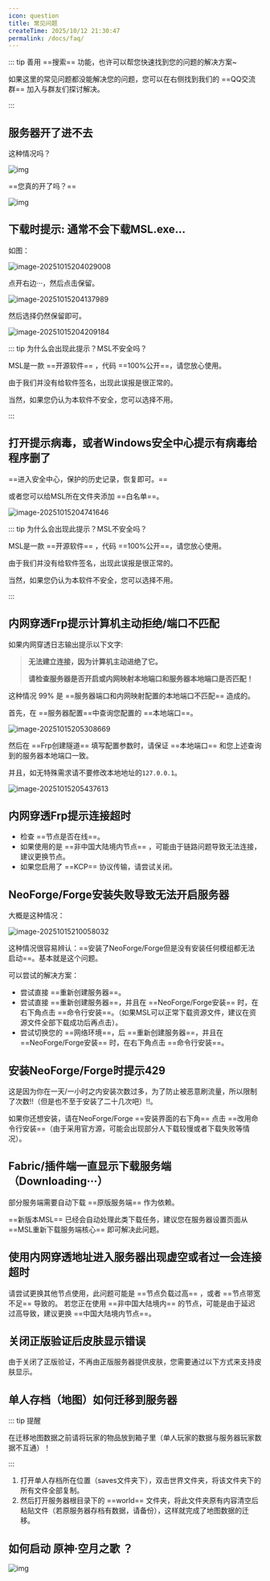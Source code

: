```yaml
---
icon: question
title: 常见问题
createTime: 2025/10/12 21:30:47
permalink: /docs/faq/
---
```


::: tip
善用 ==搜索== 功能，也许可以帮您快速找到您的问题的解决方案~

如果这里的常见问题都没能解决您的问题，您可以在右侧找到我们的 ==QQ交流群== 加入与群友们探讨解决。

:::

## 服务器开了进不去

这种情况吗？

![img](./assets/43785c1134d8363f777583c9ec6a08e4-1760531783552-1.png)

==您真的开了吗？==

![img](./assets/9168738a16e119c575ce20e69fd1da1e-1760531794048-4.png)

## 下载时提示: 通常不会下载MSL.exe...

如图：

![image-20251015204029008](./assets/image-20251015204029008.png)

点开右边···，然后点击保留。

![image-20251015204137989](./assets/image-20251015204137989.png)

然后选择仍然保留即可。

![image-20251015204209184](./assets/image-20251015204209184.png)

::: tip 为什么会出现此提示？MSL不安全吗？

MSL是一款 ==开源软件== ，代码 ==100%公开==，请您放心使用。

由于我们并没有给软件签名，出现此误报是很正常的。

当然，如果您仍认为本软件不安全，您可以选择不用。

:::

## 打开提示病毒，或者Windows安全中心提示有病毒给程序删了

==进入安全中心，保护的历史记录，恢复即可。==

或者您可以给MSL所在文件夹添加 ==白名单==。

![image-20251015204741646](./assets/image-20251015204741646.png)

::: tip 为什么会出现此提示？MSL不安全吗？

MSL是一款 ==开源软件== ，代码 ==100%公开==，请您放心使用。

由于我们并没有给软件签名，出现此误报是很正常的。

当然，如果您仍认为本软件不安全，您可以选择不用。

:::

## 内网穿透Frp提示计算机主动拒绝/端口不匹配
如果内网穿透日志输出提示以下文字:

> **无法建立连接，因为计算机主动进绝了它。**
>
> **请检查服务器是否开启或内网映射本地端口和服务器本地端口是否匹配！**

这种情况 99% 是 ==服务器端口和内网映射配置的本地端口不匹配== 造成的。

首先，在 ==服务器配置==中查询您配置的 ==本地端口==。

![image-20251015205308669](./assets/image-20251015205308669.png)

然后在 ==Frp创建隧道== 填写配置参数时，请保证 ==本地端口== 和您上述查询到的服务器本地端口一致。

并且，如无特殊需求请不要修改本地地址的`127.0.0.1`。

![image-20251015205437613](./assets/image-20251015205437613.png)

## 内网穿透Frp提示连接超时

- 检查 ==节点是否在线==。
- 如果使用的是 ==非中国大陆境内节点== ，可能由于链路问题导致无法连接，建议更换节点。
- 如果您启用了 ==KCP== 协议传输，请尝试关闭。

## NeoForge/Forge安装失败导致无法开启服务器

大概是这种情况：

![image-20251015210058032](./assets/image-20251015210058032.png)

这种情况很容易辨认：==安装了NeoForge/Forge但是没有安装任何模组都无法启动==。基本就是这个问题。

可以尝试的解决方案：

<Card>

- 尝试直接 ==重新创建服务器==。
- 尝试直接 ==重新创建服务器==，并且在 ==NeoForge/Forge安装== 时，在右下角点击 ==命令行安装==。（如果MSL可以正常下载资源文件，建议在资源文件全部下载成功后再点击）。
- 尝试切换您的 ==网络环境==，后 ==重新创建服务器==，并且在 ==NeoForge/Forge安装== 时，在右下角点击 ==命令行安装==。

</Card>

## 安装NeoForge/Forge时提示429

这是因为你在一天/一小时之内安装次数过多，为了防止被恶意刷流量，所以限制了次数!!（但是也不至于安装了二十几次吧）!!。

如果你还想安装，请在NeoForge/Forge ==安装界面的右下角== 点击 ==改用命令行安装==（由于采用官方源，可能会出现部分人下载较慢或者下载失败等情况）。

## Fabric/插件端一直显示下载服务端（Downloading···）

部分服务端需要自动下载 ==原版服务端== 作为依赖。

==新版本MSL== 已经会自动处理此类下载任务，建议您在服务器设置页面从 ==MSL重新下载服务端核心== 即可解决此问题。

## 使用内网穿透地址进入服务器出现虚空或者过一会连接超时

请尝试更换其他节点使用，此问题可能是 ==节点负载过高== ，或者 ==节点带宽不足== 导致的。
若您正在使用 ==非中国大陆境内== 的节点，可能是由于延迟过高导致，建议更换 ==中国大陆境内节点==。

## 关闭正版验证后皮肤显示错误

由于关闭了正版验证，不再由正版服务器提供皮肤，您需要通过以下方式来支持皮肤显示。

<LinkCard title="外置登录配置教程" href="/docs/advanced/yggdrasil/" icon="cloud" description="使用外置登录（皮肤站）的方式恢复皮肤的显示。" />

<LinkCard title="万用皮肤补丁" href="https://www.mcmod.cn/class/883.html" icon="shirt" description="使用万用皮肤补丁模组恢复皮肤显示。<br>此模组仅允许客户端安装，且仅对装了本模组的玩家互相可见。" />

## 单人存档（地图）如何迁移到服务器

::: tip 提醒

在迁移地图数据之前请将玩家的物品放到箱子里（单人玩家的数据与服务器玩家数据不互通）！

:::

1. 打开单人存档所在位置（saves文件夹下），双击世界文件夹，将该文件夹下的所有文件全部复制。
2. 然后打开服务器根目录下的 ==world== 文件夹，将此文件夹原有内容清空后粘贴文件（若原服务器存档有数据，请备份），这样就完成了地图数据的迁移。

## 如何启动 原神·空月之歌 ？

<Card>

![img](./assets/4a4ca879edac9bf65768a796305abdbd.png)

<LinkCard title="国服 | 天空岛" href="https://ys.mihoyo.com/" icon="cloud" />

<LinkCard title="国际服" href="https://genshin.hoyoverse.com/zh-tw/" icon="earth-asia" />

<LinkCard title="国服 | 明霄升海平 ?" href="https://webstatic.mihoyo.com/ys/event/e20210203-fab" icon="folder-minus" />

</Card>
